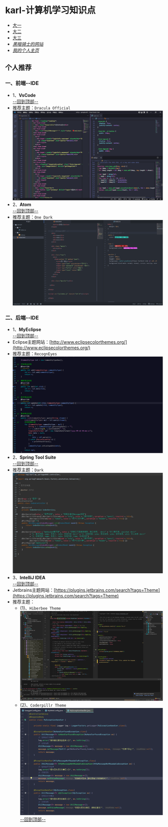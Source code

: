# karl-计算机学习知识点

- [大一](https://github.com/karl1901/studyword/blob/master/%E5%A4%A7%E4%B8%80%E5%AD%A6%E4%B9%A0%E7%9F%A5%E8%AF%86%E7%82%B9/web/README.md)
- [大二](https://github.com/karl1901/studyword/blob/master/%E5%A4%A7%E4%BA%8C%E5%AD%A6%E4%B9%A0%E7%9F%A5%E8%AF%86%E7%82%B9/README.md)
- [大三](https://github.com/karl1901/studyword/blob/master/%E5%A4%A7%E4%B8%89%E5%AD%A6%E4%B9%A0%E7%9F%A5%E8%AF%86%E7%82%B9/README.md)
- [*黑暗骑士的网站*](https://huhuiyu.top)
- [*我的个人主页*](https://kangxianghui.top)

## 个人推荐

### 一、前端--IDE

- 1、**VsCode**  
[--回到顶部--](#karl-计算机学习知识点)  
- 推荐主题：`Dracula Official`  
![img01](images/微信截图_20220527130120.png)  
- 2、**Atom**  
[--回到顶部--](#karl-计算机学习知识点)  
- 推荐主题：`One Dark`  
![img02](images/微信截图_20220527134249.png)  

### 二、后端--IDE

- 1、**MyEclipse**  
[--回到顶部--](#karl-计算机学习知识点)  
- Eclipse主题网站：[http://www.eclipsecolorthemes.org/](http://www.eclipsecolorthemes.org/)  
- 推荐主题：`RecognEyes`  
![img03](images/微信截图_20220527132706.png)  
- 2、**Spring Tool Suite**  
[--回到顶部--](#karl-计算机学习知识点)  
- 推荐主题：`Dark`  
![img04](images/微信截图_20220527133211.png)  
- 3、**IntelliJ IDEA**  
[--回到顶部--](#karl-计算机学习知识点)  
- Jetbrains主题网站：[https://plugins.jetbrains.com/search?tags=Theme](https://plugins.jetbrains.com/search?tags=Theme)  
- 推荐主题：  
  - (1)、`Hiberbee Theme`  
![img05](images/screenshot_20333.png)  
  - (2)、`Coderpillr Theme`  
![img06](images/微信截图_20220527133857.png)  
[--回到顶部--](#karl-计算机学习知识点)  

